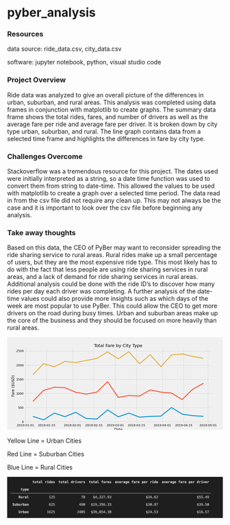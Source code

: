 # pyber_analysis

### Resources 
data source: ride_data.csv, city_data.csv

software: jupyter notebook, python, visual studio code 


### Project Overview
Ride data was analyzed to give an overall picture of the differences in urban, suburban, and rural areas. This analysis was completed using data frames in conjunction with matplotlib to create graphs. The summary data frame shows the total rides, fares, and number of drivers as well as the average fare per ride and average fare per driver. It is broken down by city type urban, suburban, and rural. The line graph contains data from a selected time frame and highlights the differences in fare by city type. 

### Challenges Overcome
Stackoverflow was a tremendous resource for this project. The dates used were initially interpreted as a string, so a date time function was used to convert them from string to date-time. This allowed the values to be used with matplotlib to create a graph over a selected time period. The data read in from the csv file did not require any clean up. This may not always be the case and it is important to look over the csv file before beginning any analysis. 

### Take away thoughts
Based on this data, the CEO of PyBer may want to reconsider spreading the ride sharing service to rural areas. Rural rides make up a small percentage of users, but they are the most expensive ride type. This most likely has to do with the fact that less people are using ride sharing services in rural areas, and a lack of demand for ride sharing services in rural areas. Additional analysis could be done with the ride ID’s to discover how many rides per day each driver was completing. A further analysis of the date-time values could also provide more insights such as which days of the week are most popular to use PyBer. This could allow the CEO to get more drivers on the road during busy times. Urban and suburban areas make up the core of the business and they should be focused on more heavily than rural areas.  


![Total Fares By City Type](Fig8.png)

Yellow Line = Urban Cities

Red Line = Suburban Cities

Blue Line = Rural Cities

![Summary DataFrame](PyBer_dataframe.png)


